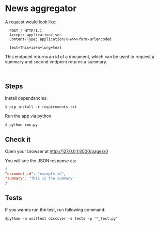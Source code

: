 # News aggregator

A request would look like:

```
  POST / HTTP/1.1
  Accept: application/json
  Content-Type: application/x-www-form-urlencoded
 
  text=This+is+a+long+text
```

This endpoint returns an id of a document, which can be used to request a summary and second endpoint returns a summary.

 
## Steps
Install dependancies:

```console
$ pip install -r requirements.txt
```

Run the app via python
```console
$ python run.py
```

## Check it
Open your browser at <a href="http://127.0.0.1:8000/pages/0" class="external-link" target="_blank">http://127.0.0.1:8000/pages/0</a>

You will see the JSON response as:

```JSON
{
"document_id": "example_id",
"summary": "This is the summary"
}
```

## Tests

If you wanna run the test, run following command:

```
$python -m unittest discover -s tests -p '*_test.py'
```


